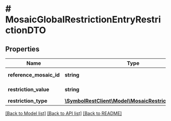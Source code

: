 # # MosaicGlobalRestrictionEntryRestrictionDTO

## Properties

Name | Type | Description | Notes
------------ | ------------- | ------------- | -------------
**reference_mosaic_id** | **string** | Mosaic identifier. |
**restriction_value** | **string** | Restriction value. |
**restriction_type** | [**\SymbolRestClient\Model\MosaicRestrictionTypeEnum**](MosaicRestrictionTypeEnum.md) |  |

[[Back to Model list]](../../README.md#models) [[Back to API list]](../../README.md#endpoints) [[Back to README]](../../README.md)
